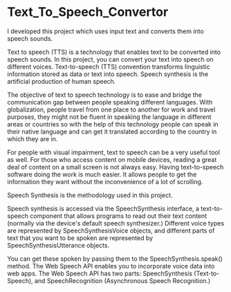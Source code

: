 # Text_To_Speech_Convertor
I developed this project which uses input text and converts them into speech sounds. 

Text to speech (TTS) is a technology that enables text to be converted into speech sounds. In this project, you can convert your text into speech on  different voices. Text-to-speech (TTS) convention  transforms linguistic information stored as data  or text into speech. Speech synthesis is the  artificial production of human speech.

The objective of text to speech technology is to ease and bridge the communication gap between people speaking different languages. With globalization, people travel from one place to another for work and travel purposes, they might not be fluent in speaking the language in different areas or countries so with the help of this technology people can speak in their native language and can get it translated according to the country in which they are in.

For people with visual impairment, text to speech can be a very useful tool as well. For those who access content on mobile devices, reading a great deal of content on a small screen is not always easy. Having text-to-speech software doing the work is much easier. It allows people to get the information they want without the inconvenience of a lot of scrolling.
 
Speech Synthesis is the methodology used in this project. 

Speech synthesis is accessed via the SpeechSynthesis interface, a text-to-speech component that allows programs to read out their text content (normally via the device's default speech synthesizer.)  Different voice types are represented by SpeechSynthesisVoice objects, and different parts of text that you want to be spoken are represented by SpeechSynthesisUtterance objects.

You can get these spoken by passing them to the SpeechSynthesis.speak() method. The Web Speech API enables you to incorporate voice data into web apps. The Web Speech API has two parts: SpeechSynthesis (Text-to-Speech), and SpeechRecognition (Asynchronous Speech Recognition.)




